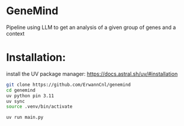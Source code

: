 # GeneMind
Pipeline using LLM to get an analysis of a given group of genes and a context

# Installation:
install the UV package manager: https://docs.astral.sh/uv/#installation
```bash
git clone https://github.com/ErwannCnl/genemind
cd genemind 
uv python pin 3.11
uv sync
source .venv/bin/activate

uv run main.py
```
